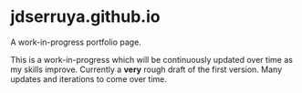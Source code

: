 # jdserruya.github.io
A work-in-progress portfolio page.

This is a work-in-progress which will be continuously updated over time as my skills improve. Currently a <strong>very</strong> rough draft of the first version. Many updates and iterations to come over time.
